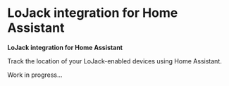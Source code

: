 # LoJack integration for Home Assistant
**LoJack integration for Home Assistant**

Track the location of your LoJack-enabled devices using Home Assistant.

Work in progress...